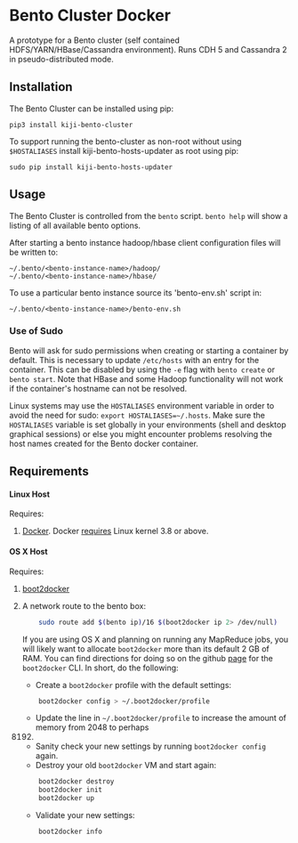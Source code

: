 # Bento Cluster Docker

A prototype for a Bento cluster (self contained HDFS/YARN/HBase/Cassandra environment). Runs CDH 5 and Cassandra 2 in pseudo-distributed mode.

## Installation

The Bento Cluster can be installed using pip:

    pip3 install kiji-bento-cluster
    
To support running the bento-cluster as non-root without using `$HOSTALIASES` install
kiji-bento-hosts-updater as root using pip:

    sudo pip install kiji-bento-hosts-updater

## Usage

The Bento Cluster is controlled from the `bento` script. `bento help` will show a listing of
all available bento options.

After starting a bento instance hadoop/hbase client configuration files will be written to:

    ~/.bento/<bento-instance-name>/hadoop/
    ~/.bento/<bento-instance-name>/hbase/

To use a particular bento instance source its 'bento-env.sh' script in:

    ~/.bento/<bento-instance-name>/bento-env.sh

### Use of Sudo

Bento will ask for sudo permissions when creating or starting a container by
default. This is necessary to update `/etc/hosts` with an entry for the
container. This can be disabled by using the `-e` flag with `bento create` or
`bento start`.  Note that HBase and some Hadoop functionality will not work
if the container's hostname can not be resolved.

Linux systems may use the `HOSTALIASES` environment variable in order to avoid
the need for sudo: `export HOSTALIASES=~/.hosts`.
Make sure the `HOSTALIASES` variable is set globally in your environments
(shell and desktop graphical sessions) or else you might encounter problems
resolving the host names created for the Bento docker container.

## Requirements

#### Linux Host

Requires:

1. [Docker](https://docker.com/). Docker [requires](http://docker.readthedocs.org/en/v0.5.3/installation/kernel/) Linux kernel 3.8 or above.

#### OS X Host

Requires:

1. [boot2docker](https://github.com/boot2docker/boot2docker)
3. A network route to the bento box:
    ```bash
        sudo route add $(bento ip)/16 $(boot2docker ip 2> /dev/null)
    ```
    
    If you are using OS X and planning on running any MapReduce jobs, you will likely want to allocate
    `boot2docker` more than its default 2 GB of RAM.  You can find directions for doing so on the github
    [page](https://github.com/boot2docker/boot2docker-cli) for the `boot2docker` CLI.  In short, do the
    following:
    
    - Create a `boot2docker` profile with the default settings:
    ```bash
        boot2docker config > ~/.boot2docker/profile
    ````
    - Update the line in `~/.boot2docker/profile` to increase the amount of memory from 2048 to perhaps
    8192.
    - Sanity check your new settings by running `boot2docker config` again.
    - Destroy your old `boot2docker` VM and start again:
    ```bash
        boot2docker destroy
        boot2docker init
        boot2docker up
    ```
    - Validate your new settings:
    ```bash
        boot2docker info
    ```

